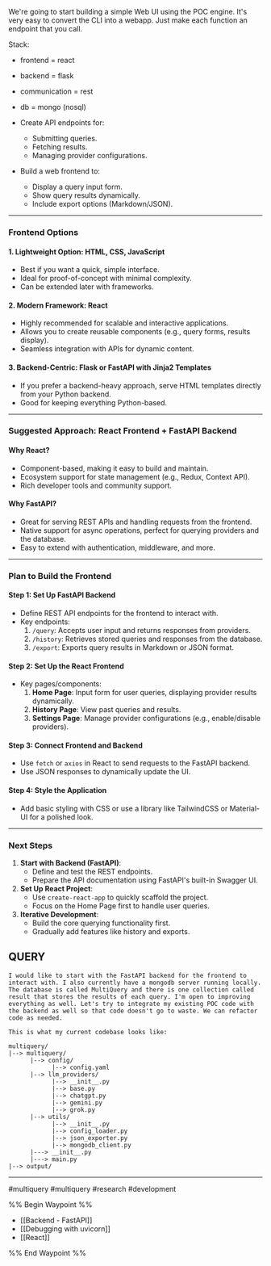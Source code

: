 We're going to start building a simple Web UI using the POC engine. It's very easy to convert the CLI into a webapp. Just make each function an endpoint that you call. 

Stack:
- frontend = react
- backend = flask
- communication = rest
- db = mongo (nosql)

- Create API endpoints for:
    - Submitting queries.
    - Fetching results.
    - Managing provider configurations.
- Build a web frontend to:
    - Display a query input form.
    - Show query results dynamically.
    - Include export options (Markdown/JSON).

---
### **Frontend Options**

#### **1. Lightweight Option: HTML, CSS, JavaScript**
- Best if you want a quick, simple interface.
- Ideal for proof-of-concept with minimal complexity.
- Can be extended later with frameworks.
#### **2. Modern Framework: React**
- Highly recommended for scalable and interactive applications.
- Allows you to create reusable components (e.g., query forms, results display).
- Seamless integration with APIs for dynamic content.
#### **3. Backend-Centric: Flask or FastAPI with Jinja2 Templates**
- If you prefer a backend-heavy approach, serve HTML templates directly from your Python backend.
- Good for keeping everything Python-based.

---
### **Suggested Approach: React Frontend + FastAPI Backend**

#### Why React?
- Component-based, making it easy to build and maintain.
- Ecosystem support for state management (e.g., Redux, Context API).
- Rich developer tools and community support.
#### Why FastAPI?
- Great for serving REST APIs and handling requests from the frontend.
- Native support for async operations, perfect for querying providers and the database.
- Easy to extend with authentication, middleware, and more.

---
### **Plan to Build the Frontend**

#### **Step 1: Set Up FastAPI Backend**
- Define REST API endpoints for the frontend to interact with.
- Key endpoints:
    1. `/query`: Accepts user input and returns responses from providers.
    2. `/history`: Retrieves stored queries and responses from the database.
    3. `/export`: Exports query results in Markdown or JSON format.
#### **Step 2: Set Up the React Frontend**
- Key pages/components:
    1. **Home Page**: Input form for user queries, displaying provider results dynamically.
    2. **History Page**: View past queries and results.
    3. **Settings Page**: Manage provider configurations (e.g., enable/disable providers).
#### **Step 3: Connect Frontend and Backend**
- Use `fetch` or `axios` in React to send requests to the FastAPI backend.
- Use JSON responses to dynamically update the UI.
#### **Step 4: Style the Application**
- Add basic styling with CSS or use a library like TailwindCSS or Material-UI for a polished look.

---
### **Next Steps**
1. **Start with Backend (FastAPI)**:
    - Define and test the REST endpoints.
    - Prepare the API documentation using FastAPI's built-in Swagger UI.
2. **Set Up React Project**:
    - Use `create-react-app` to quickly scaffold the project.
    - Focus on the Home Page first to handle user queries.
3. **Iterative Development**:
    - Build the core querying functionality first.
    - Gradually add features like history and exports.
## QUERY
```
I would like to start with the FastAPI backend for the frontend to interact with. I also currently have a mongodb server running locally. The database is called MultiQuery and there is one collection called result that stores the results of each query. I'm open to improving everything as well. Let's try to integrate my existing POC code with the backend as well so that code doesn't go to waste. We can refactor code as needed. 

This is what my current codebase looks like: 

multiquery/
|--> multiquery/
      |--> config/
            |--> config.yaml
      |--> llm_providers/
            |--> __init__.py
            |--> base.py
            |--> chatgpt.py
            |--> gemini.py
            |--> grok.py
      |--> utils/
            |--> __init__.py
            |--> config_loader.py
            |--> json_exporter.py
            |--> mongodb_client.py
      |---> __init__.py
      |---> main.py
|--> output/
```
---

#multiquery #multiquery #research #development 

%% Begin Waypoint %%
- [[Backend - FastAPI]]
- [[Debugging with uvicorn]]
- [[React]]

%% End Waypoint %%
